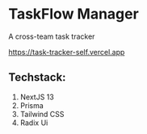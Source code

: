 # TaskFlow Manager

A cross-team task tracker

<https://task-tracker-self.vercel.app>

## Techstack:

1. NextJS 13
3. Prisma
4. Tailwind CSS
5. Radix Ui